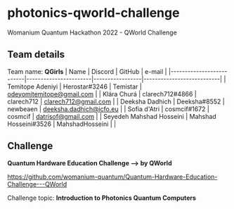 # photonics-qworld-challenge
Womanium Quantum Hackathon 2022 - QWorld Challenge

## Team details
Team name: **QGirls**
| Name                     | Discord               | GitHub          | e-mail                    |
|--------------------------|-----------------------|-----------------|---------------------------|
| Temitope Adeniyi         | Herostar#3246         | Temistar        | odeyomitemitope@gmail.com |
| Klára Churá              | clarech712#4866       | clarech712      | clarech712@gmail.com      |
| Deeksha Dadhich          | Deeksha#8552          | newbeaen        | deeksha.dadhich@icfo.eu   |
| Sofia d'Atri             | cosmcif#1672          | cosmcif         | datrisof@gmail.com        |
| Seyedeh Mahshad Hosseini | Mahshad Hosseini#3526 | MahshadHosseini |                           |

## Challenge
**Quantum Hardware Education Challenge --> by QWorld**

https://github.com/womanium-quantum/Quantum-Hardware-Education-Challenge---QWorld

Challenge topic: **Introduction to Photonics Quantum Computers**


